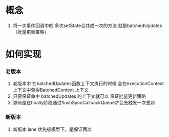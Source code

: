 # 概念

1. 将一次事件回调中的 多次setState合并成一次的方法 就是batchedUpdates（批量更新策略）

# 如何实现

### 老版本

1. 老版本中 在batchedUpdates函数上下文执行的时候 会在executionContext 上下文中获得BatchedContext 上下文
2. 只要保证命中 batchedUpdates 的上下文就可以 保证批量更新策略
3. 源码是在finally阶段通过flushSyncCallbackQueue才会去触发一次更新

### 新版本

1. 新版本 lane 优先级模型下。是保证两次

